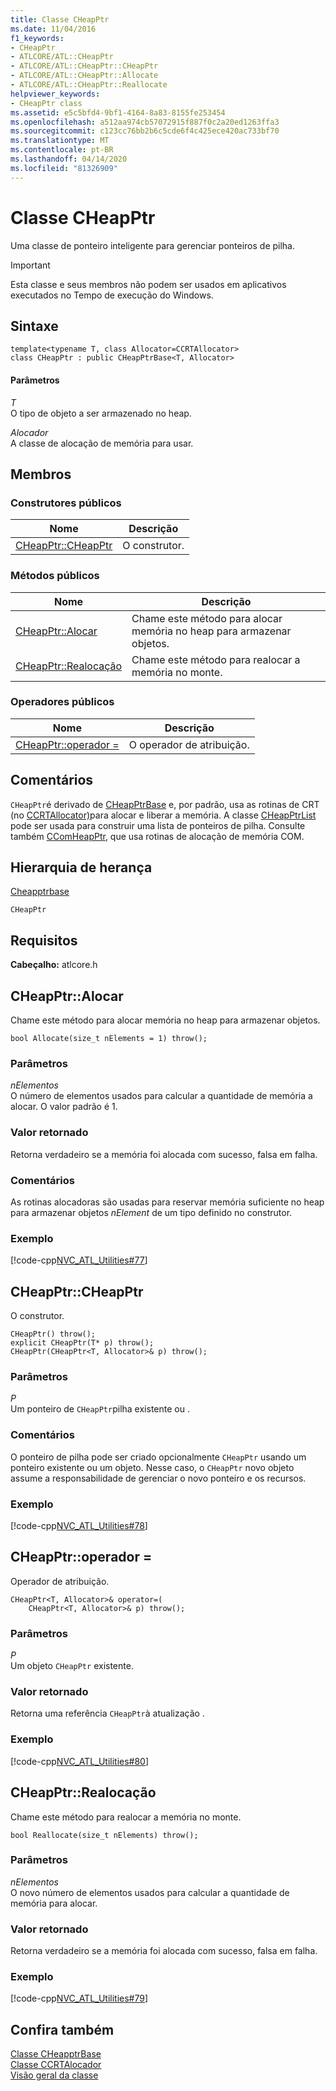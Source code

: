 ```yaml
---
title: Classe CHeapPtr
ms.date: 11/04/2016
f1_keywords:
- CHeapPtr
- ATLCORE/ATL::CHeapPtr
- ATLCORE/ATL::CHeapPtr::CHeapPtr
- ATLCORE/ATL::CHeapPtr::Allocate
- ATLCORE/ATL::CHeapPtr::Reallocate
helpviewer_keywords:
- CHeapPtr class
ms.assetid: e5c5bfd4-9bf1-4164-8a83-8155fe253454
ms.openlocfilehash: a512aa974cb57072915f887f0c2a20ed1263ffa3
ms.sourcegitcommit: c123cc76bb2b6c5cde6f4c425ece420ac733bf70
ms.translationtype: MT
ms.contentlocale: pt-BR
ms.lasthandoff: 04/14/2020
ms.locfileid: "81326909"
---
```

# <a name="cheapptr-class"></a>Classe CHeapPtr

Uma classe de ponteiro inteligente para gerenciar ponteiros de pilha.

> [!IMPORTANT]
> Esta classe e seus membros não podem ser usados em aplicativos executados no Tempo de execução do Windows.

## <a name="syntax"></a>Sintaxe

```
template<typename T, class Allocator=CCRTAllocator>
class CHeapPtr : public CHeapPtrBase<T, Allocator>
```

#### <a name="parameters"></a>Parâmetros

*T*<br/>
O tipo de objeto a ser armazenado no heap.

*Alocador*<br/>
A classe de alocação de memória para usar.

## <a name="members"></a>Membros

### <a name="public-constructors"></a>Construtores públicos

|Nome|Descrição|
|----------|-----------------|
|[CHeapPtr::CHeapPtr](#cheapptr)|O construtor.|

### <a name="public-methods"></a>Métodos públicos

|Nome|Descrição|
|----------|-----------------|
|[CHeapPtr::Alocar](#allocate)|Chame este método para alocar memória no heap para armazenar objetos.|
|[CHeapPtr::Realocação](#reallocate)|Chame este método para realocar a memória no monte.|

### <a name="public-operators"></a>Operadores públicos

|Nome|Descrição|
|----------|-----------------|
|[CHeapPtr::operador =](#operator_eq)|O operador de atribuição.|

## <a name="remarks"></a>Comentários

`CHeapPtr`é derivado de [CHeapPtrBase](../../atl/reference/cheapptrbase-class.md) e, por padrão, usa as rotinas de CRT (no [CCRTAllocator)](../../atl/reference/ccrtallocator-class.md)para alocar e liberar a memória. A classe [CHeapPtrList](../../atl/reference/cheapptrlist-class.md) pode ser usada para construir uma lista de ponteiros de pilha. Consulte também [CComHeapPtr](../../atl/reference/ccomheapptr-class.md), que usa rotinas de alocação de memória COM.

## <a name="inheritance-hierarchy"></a>Hierarquia de herança

[Cheapptrbase](../../atl/reference/cheapptrbase-class.md)

`CHeapPtr`

## <a name="requirements"></a>Requisitos

**Cabeçalho:** atlcore.h

## <a name="cheapptrallocate"></a><a name="allocate"></a>CHeapPtr::Alocar

Chame este método para alocar memória no heap para armazenar objetos.

```
bool Allocate(size_t nElements = 1) throw();
```

### <a name="parameters"></a>Parâmetros

*nElementos*<br/>
O número de elementos usados para calcular a quantidade de memória a alocar. O valor padrão é 1.

### <a name="return-value"></a>Valor retornado

Retorna verdadeiro se a memória foi alocada com sucesso, falsa em falha.

### <a name="remarks"></a>Comentários

As rotinas alocadoras são usadas para reservar memória suficiente no heap para armazenar objetos *nElement* de um tipo definido no construtor.

### <a name="example"></a>Exemplo

[!code-cpp[NVC_ATL_Utilities#77](../../atl/codesnippet/cpp/cheapptr-class_1.cpp)]

## <a name="cheapptrcheapptr"></a><a name="cheapptr"></a>CHeapPtr::CHeapPtr

O construtor.

```
CHeapPtr() throw();
explicit CHeapPtr(T* p) throw();
CHeapPtr(CHeapPtr<T, Allocator>& p) throw();
```

### <a name="parameters"></a>Parâmetros

*P*<br/>
Um ponteiro de `CHeapPtr`pilha existente ou .

### <a name="remarks"></a>Comentários

O ponteiro de pilha pode ser criado opcionalmente `CHeapPtr` usando um ponteiro existente ou um objeto. Nesse caso, o `CHeapPtr` novo objeto assume a responsabilidade de gerenciar o novo ponteiro e os recursos.

### <a name="example"></a>Exemplo

[!code-cpp[NVC_ATL_Utilities#78](../../atl/codesnippet/cpp/cheapptr-class_2.cpp)]

## <a name="cheapptroperator-"></a><a name="operator_eq"></a>CHeapPtr::operador =

Operador de atribuição.

```
CHeapPtr<T, Allocator>& operator=(
    CHeapPtr<T, Allocator>& p) throw();
```

### <a name="parameters"></a>Parâmetros

*P*<br/>
Um objeto `CHeapPtr` existente.

### <a name="return-value"></a>Valor retornado

Retorna uma referência `CHeapPtr`à atualização .

### <a name="example"></a>Exemplo

[!code-cpp[NVC_ATL_Utilities#80](../../atl/codesnippet/cpp/cheapptr-class_3.cpp)]

## <a name="cheapptrreallocate"></a><a name="reallocate"></a>CHeapPtr::Realocação

Chame este método para realocar a memória no monte.

```
bool Reallocate(size_t nElements) throw();
```

### <a name="parameters"></a>Parâmetros

*nElementos*<br/>
O novo número de elementos usados para calcular a quantidade de memória para alocar.

### <a name="return-value"></a>Valor retornado

Retorna verdadeiro se a memória foi alocada com sucesso, falsa em falha.

### <a name="example"></a>Exemplo

[!code-cpp[NVC_ATL_Utilities#79](../../atl/codesnippet/cpp/cheapptr-class_4.cpp)]

## <a name="see-also"></a>Confira também

[Classe CHeapptrBase](../../atl/reference/cheapptrbase-class.md)<br/>
[Classe CCRTAlocador](../../atl/reference/ccrtallocator-class.md)<br/>
[Visão geral da classe](../../atl/atl-class-overview.md)
